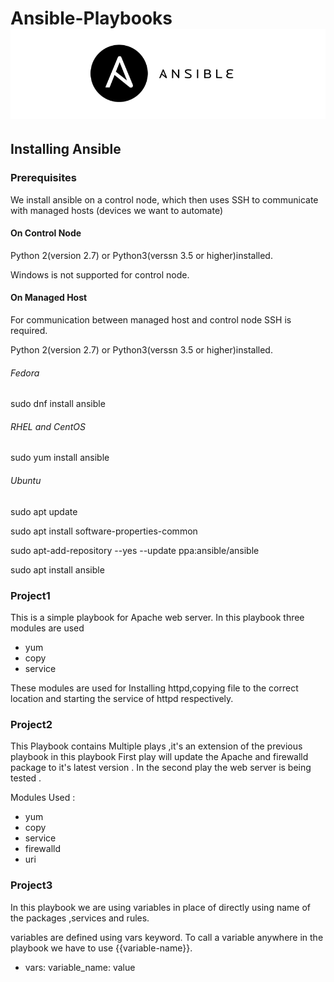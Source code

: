 # Ansible-Playbooks ![Ansible Logo](/assets/ansible_logo.png)

## Installing Ansible

### Prerequisites
We install ansible on a control node, which then uses SSH to communicate with 
managed hosts (devices we want to automate)
#### On Control Node
Python 2(version 2.7) or Python3(verssn 3.5 or higher)installed.

Windows is not supported for control node.

#### On Managed Host
For communication between managed host and control node SSH is required.

Python 2(version 2.7) or Python3(verssn 3.5 or higher)installed.

###### Fedora
 sudo dnf install ansible

###### RHEL and CentOS
 sudo yum install ansible

###### Ubuntu
 sudo apt update

 sudo apt install software-properties-common

 sudo apt-add-repository --yes --update ppa:ansible/ansible

 sudo apt install ansible


### Project1

This is a simple playbook for Apache web server.
In this playbook three modules are used 
 - yum
 - copy
 - service

These modules are used for Installing httpd,copying file to the correct location and
 starting the service of httpd respectively.


### Project2

This Playbook contains Multiple plays ,it's an extension of the previous playbook 
in this playbook First play will update the Apache and firewalld package to it's 
latest version .
In the second play the web server is being tested .

Modules Used :
 - yum
 - copy
 - service
 - firewalld
 - uri

### Project3

In this playbook we are using variables in place of directly using name of the packages ,services and rules.

variables are defined using vars keyword.
To call a variable anywhere in the playbook we have to use {{variable-name}}.
* vars:
      variable_name: value
    
